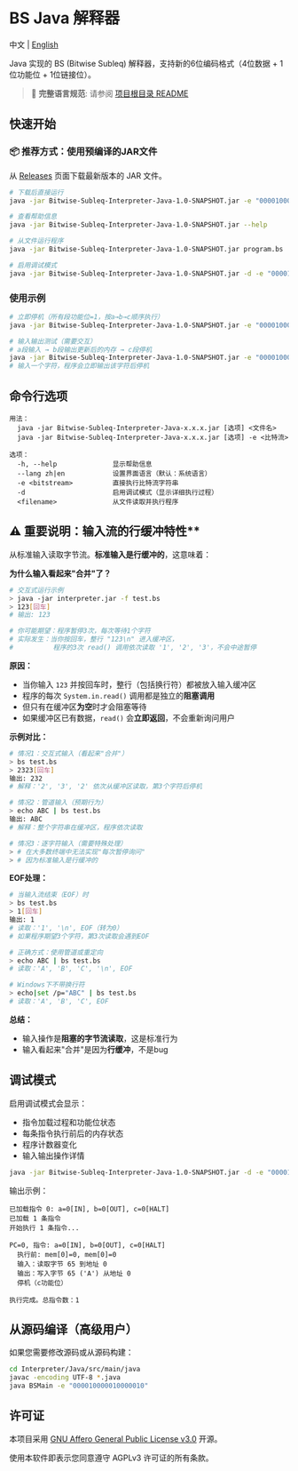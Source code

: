 # BS Java 解释器

中文 | [English](README_EN.md) 

Java 实现的 BS (Bitwise Subleq) 解释器，支持新的6位编码格式（4位数据 + 1位功能位 + 1位链接位）。

> 📖 **完整语言规范**: 请参阅 [项目根目录 README](../../README.md)

## 快速开始

### 📦 推荐方式：使用预编译的JAR文件

从 [Releases](https://github.com/MCLMLI/Bitwise-Subleq/releases) 页面下载最新版本的 JAR 文件。

```bash
# 下载后直接运行
java -jar Bitwise-Subleq-Interpreter-Java-1.0-SNAPSHOT.jar -e "000010000010000010"

# 查看帮助信息
java -jar Bitwise-Subleq-Interpreter-Java-1.0-SNAPSHOT.jar --help

# 从文件运行程序
java -jar Bitwise-Subleq-Interpreter-Java-1.0-SNAPSHOT.jar program.bs

# 启用调试模式
java -jar Bitwise-Subleq-Interpreter-Java-1.0-SNAPSHOT.jar -d -e "000010000010000010"
```

### 使用示例

```bash
# 立即停机（所有段功能位=1，按a→b→c顺序执行）
java -jar Bitwise-Subleq-Interpreter-Java-1.0-SNAPSHOT.jar -e "000010000010000010"

# 输入输出测试（需要交互）
# a段输入 → b段输出更新后的内存 → c段停机
java -jar Bitwise-Subleq-Interpreter-Java-1.0-SNAPSHOT.jar -e "000010000010000010"
# 输入一个字符，程序会立即输出该字符后停机
```

## 命令行选项

```
用法：
  java -jar Bitwise-Subleq-Interpreter-Java-x.x.x.jar [选项] <文件名>
  java -jar Bitwise-Subleq-Interpreter-Java-x.x.x.jar [选项] -e <比特流>

选项：
  -h, --help              显示帮助信息
  --lang zh|en            设置界面语言（默认：系统语言）
  -e <bitstream>          直接执行比特流字符串
  -d                      启用调试模式（显示详细执行过程）
  <filename>              从文件读取并执行程序
```

## ⚠️ 重要说明：输入流的行缓冲特性**

从标准输入读取字节流。**标准输入是行缓冲的**，这意味着：

**为什么输入看起来"合并"了？**
```bash
# 交互式运行示例
> java -jar interpreter.jar -f test.bs
> 123[回车]
# 输出: 123

# 你可能期望：程序暂停3次，每次等待1个字符
# 实际发生：当你按回车，整行 "123\n" 进入缓冲区，
#          程序的3次 read() 调用依次读取 '1', '2', '3'，不会中途暂停
```

**原因：**
- 当你输入 `123` 并按回车时，整行（包括换行符）都被放入输入缓冲区
- 程序的每次 `System.in.read()` 调用都是独立的**阻塞调用**
- 但只有在缓冲区**为空**时才会阻塞等待
- 如果缓冲区已有数据，`read()` 会**立即返回**，不会重新询问用户

**示例对比：**

```bash
# 情况1：交互式输入（看起来"合并"）
> bs test.bs
> 2323[回车]
输出: 232
# 解释：'2', '3', '2' 依次从缓冲区读取，第3个字符后停机

# 情况2：管道输入（预期行为）
> echo ABC | bs test.bs
输出: ABC
# 解释：整个字符串在缓冲区，程序依次读取

# 情况3：逐字符输入（需要特殊处理）
> # 在大多数终端中无法实现"每次暂停询问"
> # 因为标准输入是行缓冲的
```

**EOF处理：**
```bash
# 当输入流结束（EOF）时
> bs test.bs
> 1[回车]
输出: 1
# 读取：'1', '\n', EOF（转为0）
# 如果程序期望3个字符，第3次读取会遇到EOF

# 正确方式：使用管道或重定向
> echo ABC | bs test.bs
# 读取：'A', 'B', 'C', '\n', EOF

# Windows下不带换行符
> echo|set /p="ABC" | bs test.bs
# 读取：'A', 'B', 'C', EOF
```

**总结：**
- 输入操作是**阻塞的字节流读取**，这是标准行为
- 输入看起来"合并"是因为**行缓冲**，不是bug

## 调试模式

启用调试模式会显示：
- 指令加载过程和功能位状态
- 每条指令执行前后的内存状态
- 程序计数器变化
- 输入输出操作详情

```bash
java -jar Bitwise-Subleq-Interpreter-Java-1.0-SNAPSHOT.jar -d -e "000010000010000010"
```

输出示例：
```
已加载指令 0: a=0[IN], b=0[OUT], c=0[HALT]
已加载 1 条指令
开始执行 1 条指令...

PC=0, 指令: a=0[IN], b=0[OUT], c=0[HALT]
  执行前: mem[0]=0, mem[0]=0
  输入：读取字节 65 到地址 0
  输出：写入字节 65 ('A') 从地址 0
  停机（c功能位）

执行完成。总指令数：1
```

## 从源码编译（高级用户）

如果您需要修改源码或从源码构建：

```bash
cd Interpreter/Java/src/main/java
javac -encoding UTF-8 *.java
java BSMain -e "000010000010000010"
```

## 许可证

本项目采用 [GNU Affero General Public License v3.0](../../LICENSE) 开源。

使用本软件即表示您同意遵守 AGPLv3 许可证的所有条款。

